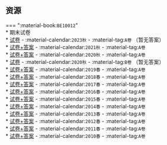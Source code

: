 ## 资源
=== ":material-book:`BE10012`"  
    * 期末试卷  
        * [试卷](https://api.hanximeng.com/lanzou/?url=https://cqu-openlib.lanzout.com/iv3Ad2kxohda&type=down) - :material-calendar:`2023秋` - :material-tag:`A卷` （暂无答案）  
        * [试卷+答案](https://api.hanximeng.com/lanzou/?url=https://cqu-openlib.lanzout.com/id15w2kxohbi&type=down) - :material-calendar:`2021秋` - :material-tag:`A卷`  
        * [试卷+答案](https://api.hanximeng.com/lanzou/?url=https://cqu-openlib.lanzout.com/i1Fbt2kxoh8f&type=down) - :material-calendar:`2020秋` - :material-tag:`A卷`  
        * [试卷](https://api.hanximeng.com/lanzou/?url=https://cqu-openlib.lanzout.com/iIyro2kxohah&type=down) - :material-calendar:`2020秋` - :material-tag:`B卷` （暂无答案）  
        * [试卷+答案](https://api.hanximeng.com/lanzou/?url=https://cqu-openlib.lanzout.com/iMutV2kxoh7e&type=down) - :material-calendar:`2019春` - :material-tag:`A卷`  
        * [试卷+答案](https://api.hanximeng.com/lanzou/?url=https://cqu-openlib.lanzout.com/ieeCR2kxoh5c&type=down) - :material-calendar:`2018春` - :material-tag:`A卷`  
        * [试卷+答案](https://api.hanximeng.com/lanzou/?url=https://cqu-openlib.lanzout.com/i7KUh2kxoh2j&type=down) - :material-calendar:`2017春` - :material-tag:`A卷`  
        * [试卷+答案](https://api.hanximeng.com/lanzou/?url=https://cqu-openlib.lanzout.com/iberD2kxoh4b&type=down) - :material-calendar:`2016春` - :material-tag:`A卷`  
        * [试卷+答案](https://api.hanximeng.com/lanzou/?url=https://cqu-openlib.lanzout.com/iBm8z2kxoh1i&type=down) - :material-calendar:`2015春` - :material-tag:`A卷`  
        * [试卷+答案](https://api.hanximeng.com/lanzou/?url=https://cqu-openlib.lanzout.com/iLfq62kxogzg&type=down) - :material-calendar:`2014春` - :material-tag:`A卷`  
        * [试卷+答案](https://api.hanximeng.com/lanzou/?url=https://cqu-openlib.lanzout.com/iyx5Z2kxogta&type=down) - :material-calendar:`2013春` - :material-tag:`A卷`  
        * [试卷+答案](https://api.hanximeng.com/lanzou/?url=https://cqu-openlib.lanzout.com/iYfjx2kxogxe&type=down) - :material-calendar:`2012春` - :material-tag:`A卷`  
        * [试卷+答案](https://api.hanximeng.com/lanzou/?url=https://cqu-openlib.lanzout.com/iP5O92kxogsj&type=down) - :material-calendar:`2011春` - :material-tag:`A卷`  
        * [试卷+答案](https://api.hanximeng.com/lanzou/?url=https://cqu-openlib.lanzout.com/iL9yg2kxogqh&type=down) - :material-calendar:`2010春` - :material-tag:`A卷`  